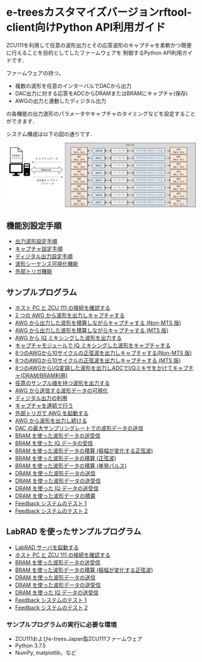 # e-treesカスタマイズバージョンrftool-client向けPython API利用ガイド

ZCU111を利用して任意の波形出力とその応答波形のキャプチャを柔軟かつ簡便に行えることを目的としてしたファームウェアを
制御するPython API利用ガイドです．

ファームウェアの持つ，

- 複数の波形を任意のインターバルでDACから出力
- DAC出力に対する応答をADCからDRAMまたはBRAMにキャプチャ(保存)
- AWGの出力と連動したディジタル出力

の各機能の出力波形のパラメータやキャプチャのタイミングなどを設定することができます．

システム構成は以下の図の通りです．

![システムオーバービュー](images/zcu111_system_overview.png)

## 機能別設定手順

- [出力波形設定手順](awg-ja.md) 
- [キャプチャ設定手順](capture-ja.md) 
- [ディジタル出力設定手順](digital-ja.md) 
- [波形シーケンス可視化機能](wave-sequence-vis-ja.md) 
- [外部トリガ機能](external-trigger-ja.md)

## サンプルプログラム

- [ホスト PC と ZCU 111 の接続を確認する](../examples/setup_verify/README.md)
- [2 つの AWG から波形を出力しキャプチャする](../examples/awg_send_recv/README.md)
- [AWG から出力した波形を積算しながらキャプチャする (Non-MTS 版)](../examples/awg_accum_send_recv/README.md)
- [AWG から出力した波形を積算しながらキャプチャする (MTS 版)](../examples/mts_awg_accum_send_recv/README.md)
- [AWG から IQ ミキシングした波形を出力する](../examples/awg_iq_send_recv/README.md)
- [キャプチャモジュールで IQ ミキシングした波形をキャプチャする](../examples/awg_send_iq_recv/README.md)
- [8つのAWGから10サイクルの正弦波を出力しキャプチャする(Non-MTS 版)](../examples/awg_x8_send_recv/README.md)
- [8つのAWGから10サイクルの正弦波を出力しキャプチャする (MTS 版)](../examples/mts_awg_x8_send_recv/README.md)
- [8つのAWGからI/Q変調した波形を出力しADCでI/Qミキサをかけてキャプチャ(DRAM/BRAM利用)](../examples/awg_x8_iq_send_iq_recv/README.md)
- [任意のサンプル値を持つ波形を出力する](../examples/awg_any_wave_send_recv/README.md)
- [AWG から送信する波形データの可視化](../examples/awg_waveseq_visualize/README.md)
- [ディジタル出力の利用](../examples/awg_digital_output/README.md)
- [キャプチャを連続で行う](../examples/awg_x8_continuous_send_recv/README.md)
- [外部トリガで AWG を起動する](../examples/awg_x8_external_trigger/README.md)
- [AWG から波形を出力し続ける](../examples/awg_infinite_send/README.md)
- [DAC の最大サンプリングレートでの波形データの送信](../examples/bram_send_max_sampling_rate/README.md)
- [BRAM を使った波形データの送受信](../examples/bram_send_recv/README.md)
- [BRAM を使った IQ データの受信](../examples/bram_iq_send_recv/README.md)
- [BRAM を使った波形データの積算 (振幅が変化する正弦波)](../examples/bram_accum_send_recv/README.md)
- [BRAM を使った波形データの積算 (正弦波)](../examples/bram_accum_send_recv_sine/README.md)
- [BRAM を使った波形データの積算 (単発パルス)](../examples/bram_accum_send_recv_pulse/README.md)
- [DRAM を使った波形データの送信](../examples/dram_send_2ch_250ms/README.md)
- [DRAM を使った波形データの送受信](../examples/dram_send_recv_2ch_250ms/README.md)
- [DRAM を使った IQ データの送受信](../examples/dram_iq_send_recv/README.md)
- [DRAM を使った波形データの積算](../examples/dram_accum_send_recv/README.md)
- [Feedback システムのテスト 1](../examples/feedback_test_1/README.md)
- [Feedback システムのテスト 2](../examples/feedback_test_2/README.md)

## LabRAD を使ったサンプルプログラム

- [LabRAD サーバを起動する](../examples/rftool_labrad_server/README.md)
- [ホスト PC と ZCU 111 の接続を確認する](../examples/setup_verify_labrad/README.md)
- [BRAM を使った波形データの送受信](../examples/bram_send_recv_labrad/README.md)
- [BRAM を使った波形データの積算 (振幅が変化する正弦波)](../examples/bram_accum_send_recv_labrad/README.md)
- [DRAM を使った波形データの送信](../examples/dram_send_2ch_250ms_labrad/README.md)
- [DRAM を使った波形データの送受信](../examples/dram_send_recv_2ch_250ms_labrad/README.md)
- [DRAM を使った IQ データの送受信](../examples/dram_iq_send_recv_labrad/README.md)
- [Feedback システムのテスト 1](../examples/feedback_test_1_labrad/README.md)
- [Feedback システムのテスト 2](../examples/feedback_test_2_labrad/README.md)

### サンプルプログラムの実行に必要な環境

- ZCU111およびe-trees.Japan製ZCU111ファームウェア
- Python 3.7.5
- NumPy, matplotlib，など
